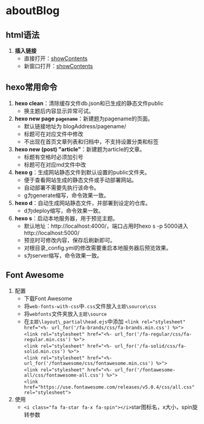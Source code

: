 # aboutBlog
## html语法
1. <b>插入链接</b>
    * 直接打开：<a href="targetAddress">showContents</a>
    * 新窗口打开：<a href="targetAddress" target="_blank">showContents</a>

## hexo常用命令
1. <b>hexo clean</b>：清除缓存文件db.json和已生成的静态文件public
    * 换主题后内容显示异常可试。
2. <b>hexo new page `pagename`</b>：新建题为pagename的页面。
    * 默认链接地址为 blogAddress/pagename/
    * 标题可在对应文件中修改
    * 不出现在首页文章列表和归档中，不支持设置分类和标签
3. <b>hexo new (post) "article"</b>：新建题为article的文章。
    * 标题有空格时必须加引号
    * 标题可在对应md文件中改
4. <b>hexo g</b>：生成网站静态文件到默认设置的public文件夹。
    * 便于查看网站生成的静态文件或手动部署网站。
    * 自动部署不需要先执行该命令。
    * g为generate缩写，命令效果一致。
5. <b>hexo d</b>：自动生成网站静态文件，并部署到设定的仓库。
    * d为deploy缩写，命令效果一致。
6. <b>hexo s</b>：启动本地服务器，用于预览主题。
    * 默认地址：http://localhost:4000/，端口占用时hexo s -p 5000进入http://localhost:5000/
    * 预览时可修改内容，保存后刷新即可。
    * 对根目录_config.yml的修改需要重启本地服务器后预览效果。
    * s为server缩写，命令效果一致。

## Font Awesome
1. 配置
    * 下载Font Awesome
    * 将`web-fonts-with-css`中`.css`文件放入`主题\source\css`
    * 将`webfonts`文件夹放入`主题\source`
    * 在`主题\layout\_partial\head.ejs`中添加
        `<link rel="stylesheet" href="<%- url_for('/fa-brands/css/fa-brands.min.css') %>">`  
        `<link rel="stylesheet" href="<%- url_for('/fa-regular/css/fa-regular.min.css') %>">`  
        `<link rel="stylesheet" href="<%- url_for('/fa-solid/css/fa-solid.min.css') %>">`  
        `<link rel="stylesheet" href="<%- url_for('/fontawesome/css/fontawesome.min.css') %>">`  
        `<link rel="stylesheet" href="<%- url_for('/fontawesome-all/css/fontawesome-all.css') %>">`  
        `<link href="https://use.fontawesome.com/releases/v5.0.4/css/all.css" rel="stylesheet">`
2. 使用
    * `<i class="fa fa-star fa-x fa-spin"></i>`star图标名，x大小，spin旋转参数
